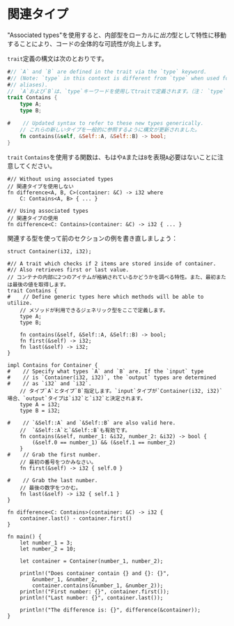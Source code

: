 # <!--Associated types--> 関連タイプ

<!--The use of "Associated types"improves the overall readability of code by moving inner types locally into a trait as *output* types.-->
"Associated types"を使用すると、内部型をローカルに*出力*型として特性に移動することにより、コードの全体的な可読性が向上します。
<!--Syntax for the `trait` definition is as follows:-->
`trait`定義の構文は次のとおりです。

```rust
#// `A` and `B` are defined in the trait via the `type` keyword.
#// (Note: `type` in this context is different from `type` when used for
#// aliases).
//  `A`および`B`は、`type`キーワードを使用してtraitで定義されます。（注： `type`この文脈では、異なる`type`別名に使用される場合）。
trait Contains {
    type A;
    type B;

#    // Updated syntax to refer to these new types generically.
    // これらの新しいタイプを一般的に参照するように構文が更新されました。
    fn contains(&self, &Self::A, &Self::B) -> bool;
}
```

<!--Note that functions that use the `trait` `Contains` are no longer required to express `A` or `B` at all:-->
`trait` `Contains`を使用する関数は、もはや`A`または`B`を表現`A`必要はないことに注意してください。

```rust,ignore
#// Without using associated types
// 関連タイプを使用しない
fn difference<A, B, C>(container: &C) -> i32 where
    C: Contains<A, B> { ... }

#// Using associated types
// 関連タイプの使用
fn difference<C: Contains>(container: &C) -> i32 { ... }
```

<!--Let's rewrite the example from the previous section using associated types:-->
関連する型を使って前のセクションの例を書き直しましょう：

```rust,editable
struct Container(i32, i32);

#// A trait which checks if 2 items are stored inside of container.
#// Also retrieves first or last value.
// コンテナの内部に2つのアイテムが格納されているかどうかを調べる特性。また、最初または最後の値を取得します。
trait Contains {
#    // Define generic types here which methods will be able to utilize.
    // メソッドが利用できるジェネリック型をここで定義します。
    type A;
    type B;

    fn contains(&self, &Self::A, &Self::B) -> bool;
    fn first(&self) -> i32;
    fn last(&self) -> i32;
}

impl Contains for Container {
#    // Specify what types `A` and `B` are. If the `input` type
#    // is `Container(i32, i32)`, the `output` types are determined
#    // as `i32` and `i32`.
    // タイプ`A`とタイプ`B`指定します。`input`タイプが`Container(i32, i32)`場合、`output`タイプは`i32`と`i32`と決定されます。
    type A = i32;
    type B = i32;

#    // `&Self::A` and `&Self::B` are also valid here.
    //  `&Self::A`と`&Self::B`も有効です。
    fn contains(&self, number_1: &i32, number_2: &i32) -> bool {
        (&self.0 == number_1) && (&self.1 == number_2)
    }
#    // Grab the first number.
    // 最初の番号をつかみなさい。
    fn first(&self) -> i32 { self.0 }

#    // Grab the last number.
    // 最後の数字をつかむ。
    fn last(&self) -> i32 { self.1 }
}

fn difference<C: Contains>(container: &C) -> i32 {
    container.last() - container.first()
}

fn main() {
    let number_1 = 3;
    let number_2 = 10;

    let container = Container(number_1, number_2);

    println!("Does container contain {} and {}: {}",
        &number_1, &number_2,
        container.contains(&number_1, &number_2));
    println!("First number: {}", container.first());
    println!("Last number: {}", container.last());
    
    println!("The difference is: {}", difference(&container));
}
```
